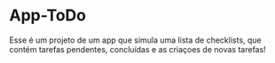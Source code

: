 # App-ToDo
Esse é um projeto de um app que simula uma lista de checklists, que contém tarefas pendentes, concluídas e as criaçoes de novas tarefas!
